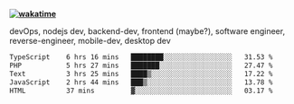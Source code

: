**[![wakatime](https://wakatime.com/badge/user/87646243-158a-4241-a3cb-668e1fa2dbb8.svg)](https://wakatime.com/@87646243-158a-4241-a3cb-668e1fa2dbb8?style=plastic)**


devOps, nodejs dev, backend-dev, frontend (maybe?), software engineer, reverse-engineer, mobile-dev, desktop dev

<!--START_SECTION:waka-->

```txt
TypeScript    6 hrs 16 mins   ████████░░░░░░░░░░░░░░░░░   31.53 %
PHP           5 hrs 27 mins   ███████░░░░░░░░░░░░░░░░░░   27.47 %
Text          3 hrs 25 mins   ████▒░░░░░░░░░░░░░░░░░░░░   17.22 %
JavaScript    2 hrs 44 mins   ███▒░░░░░░░░░░░░░░░░░░░░░   13.78 %
HTML          37 mins         ▓░░░░░░░░░░░░░░░░░░░░░░░░   03.17 %
```

<!--END_SECTION:waka-->
